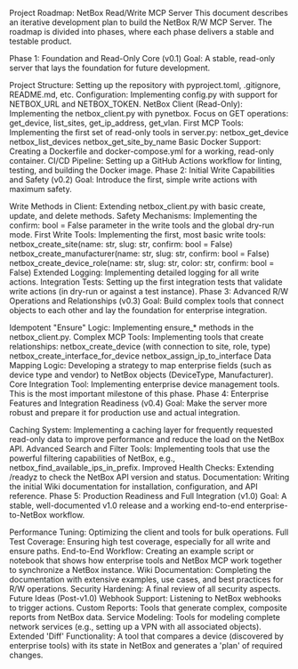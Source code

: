Project Roadmap: NetBox Read/Write MCP Server
This document describes an iterative development plan to build the NetBox R/W MCP Server. The roadmap is divided into phases, where each phase delivers a stable and testable product.

Phase 1: Foundation and Read-Only Core (v0.1)
Goal: A stable, read-only server that lays the foundation for future development.

Project Structure: Setting up the repository with pyproject.toml, .gitignore, README.md, etc.
Configuration: Implementing config.py with support for NETBOX_URL and NETBOX_TOKEN.
NetBox Client (Read-Only): Implementing the netbox_client.py with pynetbox. Focus on GET operations: get_device, list_sites, get_ip_address, get_vlan.
First MCP Tools: Implementing the first set of read-only tools in server.py:
netbox_get_device
netbox_list_devices
netbox_get_site_by_name
Basic Docker Support: Creating a Dockerfile and docker-compose.yml for a working, read-only container.
CI/CD Pipeline: Setting up a GitHub Actions workflow for linting, testing, and building the Docker image.
Phase 2: Initial Write Capabilities and Safety (v0.2)
Goal: Introduce the first, simple write actions with maximum safety.

Write Methods in Client: Extending netbox_client.py with basic create, update, and delete methods.
Safety Mechanisms: Implementing the confirm: bool = False parameter in the write tools and the global dry-run mode.
First Write Tools: Implementing the first, most basic write tools:
netbox_create_site(name: str, slug: str, confirm: bool = False)
netbox_create_manufacturer(name: str, slug: str, confirm: bool = False)
netbox_create_device_role(name: str, slug: str, color: str, confirm: bool = False)
Extended Logging: Implementing detailed logging for all write actions.
Integration Tests: Setting up the first integration tests that validate write actions (in dry-run or against a test instance).
Phase 3: Advanced R/W Operations and Relationships (v0.3)
Goal: Build complex tools that connect objects to each other and lay the foundation for enterprise integration.

Idempotent "Ensure" Logic: Implementing ensure_* methods in the netbox_client.py.
Complex MCP Tools: Implementing tools that create relationships:
netbox_create_device (with connection to site, role, type)
netbox_create_interface_for_device
netbox_assign_ip_to_interface
Data Mapping Logic: Developing a strategy to map enterprise fields (such as device type and vendor) to NetBox objects (DeviceType, Manufacturer).
Core Integration Tool: Implementing enterprise device management tools. This is the most important milestone of this phase.
Phase 4: Enterprise Features and Integration Readiness (v0.4)
Goal: Make the server more robust and prepare it for production use and actual integration.

Caching System: Implementing a caching layer for frequently requested read-only data to improve performance and reduce the load on the NetBox API.
Advanced Search and Filter Tools: Implementing tools that use the powerful filtering capabilities of NetBox, e.g., netbox_find_available_ips_in_prefix.
Improved Health Checks: Extending /readyz to check the NetBox API version and status.
Documentation: Writing the initial Wiki documentation for installation, configuration, and API reference.
Phase 5: Production Readiness and Full Integration (v1.0)
Goal: A stable, well-documented v1.0 release and a working end-to-end enterprise-to-NetBox workflow.

Performance Tuning: Optimizing the client and tools for bulk operations.
Full Test Coverage: Ensuring high test coverage, especially for all write and ensure paths.
End-to-End Workflow: Creating an example script or notebook that shows how enterprise tools and NetBox MCP work together to synchronize a NetBox instance.
Wiki Documentation: Completing the documentation with extensive examples, use cases, and best practices for R/W operations.
Security Hardening: A final review of all security aspects.
Future Ideas (Post-v1.0)
Webhook Support: Listening to NetBox webhooks to trigger actions.
Custom Reports: Tools that generate complex, composite reports from NetBox data.
Service Modeling: Tools for modeling complete network services (e.g., setting up a VPN with all associated objects).
Extended 'Diff' Functionality: A tool that compares a device (discovered by enterprise tools) with its state in NetBox and generates a 'plan' of required changes.
